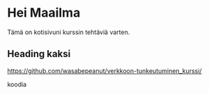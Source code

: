 # Hei Maailma
Tämä on kotisivuni kurssin tehtäviä varten.

## Heading kaksi
https://github.com/wasabepeanut/verkkoon-tunkeutuminen_kurssi/

  koodia
